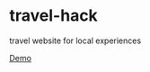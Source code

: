 # travel-hack
travel website for local experiences

<a href="https://suk-travel-hack.herokuapp.com" /> Demo </a>